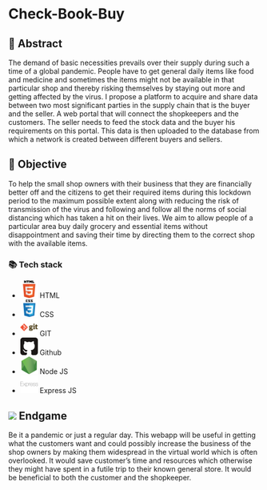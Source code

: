 # Check-Book-Buy

## 📄 Abstract
The demand of basic necessities prevails over their supply during such a time of a global pandemic. People have to get general daily items like food and medicine and sometimes the items might not be available in that particular shop and thereby risking themselves by staying out more and getting affected by the virus. I propose a platform to acquire and share data between two most significant parties in the supply chain that is the buyer and the seller. A web portal that will connect the shopkeepers and the customers. The seller needs to feed the stock data and the buyer his requirements on this portal. This data is then uploaded to the database from which a network is created between different buyers and sellers.

## 🎯 Objective 
To help the small shop owners with their business that they are financially better off and the citizens to get their required items during this lockdown period to the maximum possible extent along with reducing the risk of transmission of the virus and following and follow all the norms of social distancing which has taken a hit on their lives. We aim to allow people of a particular area buy daily grocery and essential items without disappointment and saving their time by directing them to the correct shop with the available items.

### 📚 Tech stack
- <code><img height="35" src="https://raw.githubusercontent.com/github/explore/80688e429a7d4ef2fca1e82350fe8e3517d3494d/topics/html/html.png"></code> HTML
- <code><img height="35" src="https://raw.githubusercontent.com/github/explore/80688e429a7d4ef2fca1e82350fe8e3517d3494d/topics/css/css.png"></code> CSS
- <code><img height="35" src="https://raw.githubusercontent.com/github/explore/80688e429a7d4ef2fca1e82350fe8e3517d3494d/topics/git/git.png"></code> GIT
- <code><img height="35" src="https://github.com/edent/SuperTinyIcons/blob/master/images/svg/github.svg"></code> Github
- <code><img height="35" src="https://raw.githubusercontent.com/github/explore/80688e429a7d4ef2fca1e82350fe8e3517d3494d/topics/nodejs/nodejs.png"></code> Node JS
- <code><img height="35" src="https://raw.githubusercontent.com/github/explore/80688e429a7d4ef2fca1e82350fe8e3517d3494d/topics/express/express.png"></code> Express JS

## <img height="35" src="https://i.pinimg.com/736x/e0/de/4f/e0de4f8157d0b0a9eff348231ae7de07.jpg"> Endgame
Be it a pandemic or just a regular day. This webapp will be useful in getting what the customers want and could possibly increase the business of the shop owners by making them widespread in the virtual world which is often overlooked. It would save customer’s time and resources which otherwise they might have spent in a futile trip to their known general store. It would be beneficial to both the customer and the shopkeeper.
